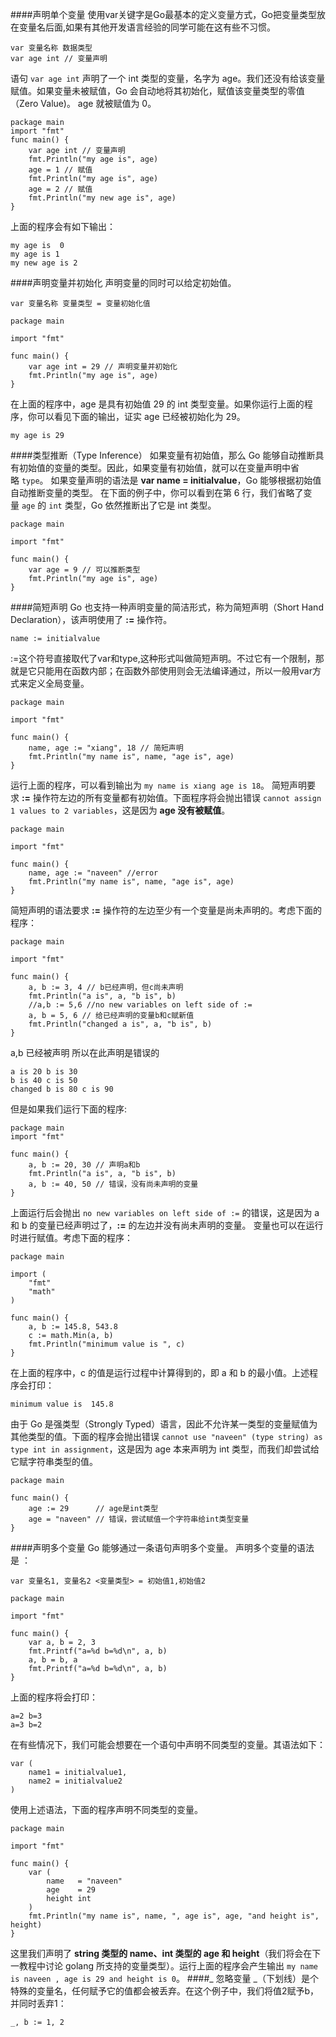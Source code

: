 ####声明单个变量
使用var关键字是Go最基本的定义变量方式，Go把变量类型放在变量名后面,如果有其他开发语言经验的同学可能在这有些不习惯。
```
var 变量名称 数据类型
var age int // 变量声明
```
语句 `var age int` 声明了一个 int 类型的变量，名字为 age。我们还没有给该变量赋值。如果变量未被赋值，Go 会自动地将其初始化，赋值该变量类型的零值（Zero Value)。 age 就被赋值为 0。

```
package main
import "fmt"
func main() {
    var age int // 变量声明
    fmt.Println("my age is", age)
    age = 1 // 赋值
    fmt.Println("my age is", age)
    age = 2 // 赋值
    fmt.Println("my new age is", age)
}
```
上面的程序会有如下输出：
```
my age is  0  
my age is 1  
my new age is 2
```
####声明变量并初始化
声明变量的同时可以给定初始值。 
```
var 变量名称 变量类型 = 变量初始化值
```
```
package main

import "fmt"

func main() {
    var age int = 29 // 声明变量并初始化
    fmt.Println("my age is", age)
}
```

在上面的程序中，age 是具有初始值 29 的 int 类型变量。如果你运行上面的程序，你可以看见下面的输出，证实 age 已经被初始化为 29。

```
my age is 29
```

####类型推断（Type Inference）
如果变量有初始值，那么 Go 能够自动推断具有初始值的变量的类型。因此，如果变量有初始值，就可以在变量声明中省略 `type`。
如果变量声明的语法是 **var name = initialvalue**，Go 能够根据初始值自动推断变量的类型。
在下面的例子中，你可以看到在第 6 行，我们省略了变量 `age` 的 `int` 类型，Go 依然推断出了它是 int 类型。

```
package main

import "fmt"

func main() {
    var age = 9 // 可以推断类型
    fmt.Println("my age is", age)
}
```
####简短声明
Go 也支持一种声明变量的简洁形式，称为简短声明（Short Hand Declaration），该声明使用了 **:=** 操作符。
```
name := initialvalue
```
:=这个符号直接取代了var和type,这种形式叫做简短声明。不过它有一个限制，那就是它只能用在函数内部；在函数外部使用则会无法编译通过，所以一般用var方式来定义全局变量。
```
package main

import "fmt"

func main() {  
    name, age := "xiang", 18 // 简短声明
    fmt.Println("my name is", name, "age is", age)
}

```
运行上面的程序，可以看到输出为 `my name is xiang age is 18`。
简短声明要求 **:=** 操作符左边的所有变量都有初始值。下面程序将会抛出错误 `cannot assign 1 values to 2 variables`，这是因为 **age 没有被赋值**。
```
package main

import "fmt"

func main() {  
    name, age := "naveen" //error
    fmt.Println("my name is", name, "age is", age)
}
```
简短声明的语法要求 **:=** 操作符的左边至少有一个变量是尚未声明的。考虑下面的程序：
```
package main

import "fmt"

func main() {
	a, b := 3, 4 // b已经声明，但c尚未声明
	fmt.Println("a is", a, "b is", b)
	//a,b := 5,6 //no new variables on left side of :=
	a, b = 5, 6 // 给已经声明的变量b和c赋新值
	fmt.Println("changed a is", a, "b is", b)
}
```
a,b 已经被声明 所以在此声明是错误的
```
a is 20 b is 30  
b is 40 c is 50  
changed b is 80 c is 90
```

但是如果我们运行下面的程序:
```
package main
import "fmt"

func main() {  
    a, b := 20, 30 // 声明a和b
    fmt.Println("a is", a, "b is", b)
    a, b := 40, 50 // 错误，没有尚未声明的变量
}

```
上面运行后会抛出 `no new variables on left side of :=` 的错误，这是因为 a 和 b 的变量已经声明过了，**:=** 的左边并没有尚未声明的变量。
变量也可以在运行时进行赋值。考虑下面的程序：
```
package main

import (  
    "fmt"
    "math"
)

func main() {  
    a, b := 145.8, 543.8
    c := math.Min(a, b)
    fmt.Println("minimum value is ", c)
}

```
在上面的程序中，c 的值是运行过程中计算得到的，即 a 和 b 的最小值。上述程序会打印：
```
minimum value is  145.8
```
由于 Go 是强类型（Strongly Typed）语言，因此不允许某一类型的变量赋值为其他类型的值。下面的程序会抛出错误 `cannot use "naveen" (type string) as type int in assignment`，这是因为 age 本来声明为 int 类型，而我们却尝试给它赋字符串类型的值。
```
package main

func main() {  
    age := 29      // age是int类型
    age = "naveen" // 错误，尝试赋值一个字符串给int类型变量
}
```
####声明多个变量
Go 能够通过一条语句声明多个变量。
声明多个变量的语法是 ：
```
var 变量名1, 变量名2 <变量类型> = 初始值1,初始值2
```
```
package main

import "fmt"

func main() {
	var a, b = 2, 3
	fmt.Printf("a=%d b=%d\n", a, b)
	a, b = b, a
	fmt.Printf("a=%d b=%d\n", a, b)
}
```
上面的程序将会打印：
```
a=2 b=3
a=3 b=2
```
在有些情况下，我们可能会想要在一个语句中声明不同类型的变量。其语法如下：
```
var (  
    name1 = initialvalue1,
    name2 = initialvalue2
)

```
使用上述语法，下面的程序声明不同类型的变量。
```
package main

import "fmt"

func main() {
    var (
        name   = "naveen"
        age    = 29
        height int
    )
    fmt.Println("my name is", name, ", age is", age, "and height is", height)
}

```
这里我们声明了 **string 类型的 name、int 类型的 age 和 height**（我们将会在下一教程中讨论 golang 所支持的变量类型）。运行上面的程序会产生输出 `my name is naveen , age is 29 and height is 0`。
####_ 忽略变量
_（下划线）是个特殊的变量名，任何赋予它的值都会被丢弃。在这个例子中，我们将值2赋予b，并同时丢弃1：
```
_, b := 1, 2
```
